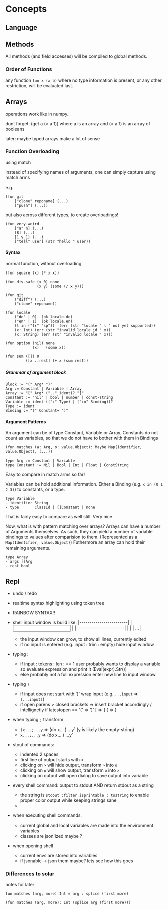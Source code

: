 # Concepts

## Language

## Methods

All methods (and field accesses) will be compiled to global methods.

### Order of Functions

any function `fun x (a b)` where no type information is present,
or any other restriction, will be evaluated last.


## Arrays

operations work like in numpy.

dont forget:
    (get a (> a 1))
    where a is an array
    and (> a 1) is an array of booleans

later: maybe typed arrays make a lot of sense


### Function Overloading
using match

instead of specifying names of arguments, one can simply capture using match arms


e.g.

    (fun git
        ["clone" reponame] (...)
        ["push"] (...))

but also across different types, to create overloadings!

    (fun very-weird
        ["a" n] (...)
        [8] (...)
        [1 y 1] (...)
        ["tell" user] (str "hello " user))

#### Syntax

normal function, without overloading

    (fun square (x) (* x x))

    (fun div-safe (x 0) none
                  (x y) (some (/ x y)))

    (fun git
        ("diff") (...)
        ("clone" reponame))

    (fun locale
        ("de" | 0)  (ok locale.de)
        ("en" | 1)  (ok locale.en)
        (l in ("fr" "sp"))  (err (str "locale " l " not yet supported))
        (x: Int) (err (str "invalid locale id " x))
        (x: String) (err (str "invalid locale " x)))

    (fun option (nil) none
                (x)   (some x))

    (fun sum ([]) 0
             ([x ..rest] (+ x (sum rest))

##### Grammar of argument block

    Block := "(" Arg* ")"
    Arg := Constant | Variable | Array
    Array := "[" Arg* (".." ident)? "]"
    Constant := "nil" | bool | number | const-string
    Variable := ident ((":" Type) | ("in" Binding))?
    Type := ident
    Binding := "(" Constant+ ")"

#### Argument Patterns

An argument can be of type Constant, Variable or Array.
Constants do not count as variables, so that we do not have to bother with them in Bindings

    (fun matches (a: Arg, o: value.Object): Maybe Map(Identifier, value.Object), (...))

    type Arg := Constant | Variable
    type Constant := Nil | Bool | Int | Float | ConstString

Easy to compare in match arms so far!

Variables can be hold additional information.
Either a Binding (e.g. `x in (0 1 2 3)`) to constants, or a type.

    type Variable
    - identifier String
    - type       ClassId | []Constant | none

That is fairly easy to compare as well still. Very nice.

Now, what is with pattern matching over arrays?
Arrays can have a number of Arguments themselves.
As such, they can yield a number of variable bindings to values after comparision to them. (Represented as a `Map(Identifier, value.Object)`)
Futhermore an array can hold their remaining arguments.

    type Array
    - args []Arg
    - rest bool

## Repl

- undo / redo

- realtime syntax highlighting using token tree
- RAINBOW SYNTAX!!

- shell input window is build like:
    |------------------------|
    |   <input>              |
    |------------------------|
    |                        |
    |   <output> ...         |
  - the input window can grow, to show all lines, currently edited
  - if no input is entered (e.g. input : trim : empty) hide input window

- typing <enter>:
    - if input : tokens : len : == 1
        user probably wants to display a variable
        so evaluate expression and print it (Eval(expr).Str())
    - else
        probably not a full expression
        enter new line to input window.

- typing `)`
    - if input does not start with ')'
        wrap input (e.g. `...input` => `(...input)`)
    - if open parens > closed brackets
        => insert bracket accordingly / intellignetly
            if latestopen == '(' => ')'
                              [  =>  ]
                              {  =>  }


- when typing `;` transform
    - `(x...;...y` => (do x... ) ...y` (y is likely the empty-string)
    - `x...;...y` => (do x... ) ...y`

- stout of commands:
    - indented 2 spaces
    - first line of output starts with >
    - clicking on `>` will hide output, transform `>` into `o`
    - clicking on `o` will show output, transform `o` into `>`
    - clicking on output will open dialog to save output into variable

- every shell command: output to stdout AND return stdout as a string
    - the string is `stdout :filter isprintable : tostring` to enable proper color output while keeping strings sane
    -

- when executing shell commands:
    - current global and local variables are made into the environment variables
    - classes are json'ized maybe ?

- when opening shell
    - current envs are stored into variables
    - if jsonable -> json them maybe? lets see how this goes


### Differences to solar
notes for later


    fun matches (arg, more) Int = arg : splice (first more)

    (fun matches (arg, more): Int (splice arg (first more)))

